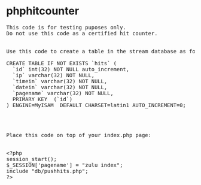 # phphitcounter
<pre>
This code is for testing puposes only.
Do not use this code as a certified hit counter.


Use this code to create a table in the stream database as follows:

CREATE TABLE IF NOT EXISTS `hits` (
  `id` int(32) NOT NULL auto_increment,
  `ip` varchar(32) NOT NULL,
  `timein` varchar(32) NOT NULL,
  `datein` varchar(32) NOT NULL,
  `pagename` varchar(32) NOT NULL,
  PRIMARY KEY  (`id`)
) ENGINE=MyISAM  DEFAULT CHARSET=latin1 AUTO_INCREMENT=0;




Place this code on top of your index.php page:


&lt;?php
session_start();
$_SESSION['pagename'] = "zulu index";
include "db/pushhits.php";
?&gt;

</pre>
